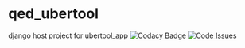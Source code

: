 # qed_ubertool
django host project for ubertool_app
[![Codacy Badge](https://api.codacy.com/project/badge/Grade/57cdf1985aeb4ccfadb5fc69f4904c0b)](https://app.codacy.com/app/puruckertom/qed_nta?utm_source=github.com&utm_medium=referral&utm_content=quanted/qed_nta&utm_campaign=Badge_Grade_Settings)
[![Code Issues](https://www.quantifiedcode.com/api/v1/project/37bcd2fbd2764165abd94fab1540804d/badge.svg)](https://www.quantifiedcode.com/app/project/37bcd2fbd2764165abd94fab1540804d)
